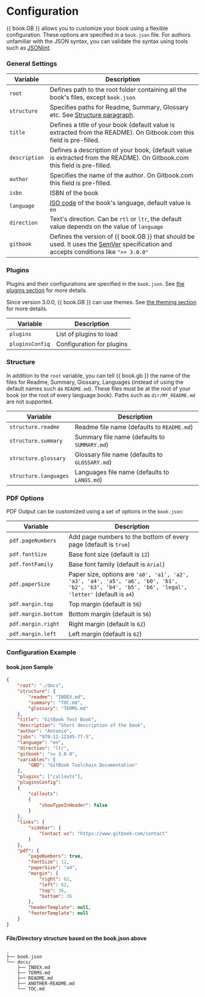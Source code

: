 # Configuration

{{ book.GB }} allows you to customize your book using a flexible configuration. These options are specified in a `book.json` file. For authors unfamiliar with the JSON syntax, you can validate the syntax using tools such as [JSONlint](http://jsonlint.com).

### General Settings

| Variable      | Description |
| ------------- | ----------- |
| `root`        | Defines path to the root folder containing all the book's files, except `book.json`|
| `structure`   | Specifies paths for Readme, Summary, Glossary etc. See [Structure paragraph](#structure). |
| `title`       | Defines a title of your book (default value is extracted from the README). On Gitbook.com this field is pre-filled. |
| `description` | Defines a description of your book, (default value is extracted from the README). On Gitbook.com this field is pre-filled. |
| `author`      | Specifies the name of the author. On Gitbook.com this field is pre-filled. |
| `isbn`        | ISBN of the book |
| `language`    | [ISO code](https://en.wikipedia.org/wiki/List_of_ISO_639-1_codes) of the book's language, default value is `en` |
| `direction`   | Text's direction. Can be `rtl` or `ltr`, the default value depends on the value of `language` |
| `gitbook`     | Defines the version of {{ book.GB }} that should be used. It uses the [SemVer](http://semver.org) specification and accepts conditions like `">= 3.0.0"` |

### Plugins

Plugins and their configurations are specified in the `book.json`. See [the plugins section](plugins/README.md) for more details.

Since version 3.0.0, {{ book.GB }} can use themes. See [the theming section](themes/README.md) for more details.

| Variable        | Description |
| --------------- | ----------- |
| `plugins`       | List of plugins to load |
| `pluginsConfig` | Configuration for plugins |

### Structure

In addition to the `root` variable, you can tell {{ book.gb }} the name of the files for Readme, Summary, Glossary, Languages (instead of using the default names such as `README.md`).
These files must be at the root of your book (or the root of every language book). Paths such as `dir/MY_README.md` are not supported.

| Variable              | Description |
| --------------------- | ----------- |
| `structure.readme`    | Readme file name (defaults to `README.md`) |
| `structure.summary`   | Summary file name (defaults to `SUMMARY.md`) |
| `structure.glossary`  | Glossary file name (defaults to `GLOSSARY.md`) |
| `structure.languages` | Languages file name (defaults to `LANGS.md`) |

### PDF Options

PDF Output can be customized using a set of options in the `book.json`:

| Variable | Description |
| -------- | ----------- |
| `pdf.pageNumbers` | Add page numbers to the bottom of every page (default is `true`) |
| `pdf.fontSize` | Base font size (default is `12`) |
| `pdf.fontFamily` | Base font family (default is `Arial`) |
| `pdf.paperSize` | Paper size, options are `'a0', 'a1', 'a2', 'a3', 'a4', 'a5', 'a6', 'b0', 'b1', 'b2', 'b3', 'b4', 'b5', 'b6', 'legal', 'letter'` (default is `a4`) |
| `pdf.margin.top` | Top margin (default is `56`) |
| `pdf.margin.bottom` | Bottom margin (default is `56`) |
| `pdf.margin.right` | Right margin (default is `62`) |
| `pdf.margin.left` | Left margin (default is `62`) |

### Configuration Example

#### book.json Sample

```json
{
    "root": "./docs",
    "structure": {
        "readme": "INDEX.md",
        "summary": "TOC.md",
        "glossary": "TERMS.md"
    },
    "title": "GitBook Test Book",
    "description": "Short description of the book",
    "author": "Antonio",
    "isbn": "978-12-12345-77-5",
    "language": "en",
    "direction": "ltr",
    "gitbook": ">= 3.0.0",
    "variables": {
        "GBD": "GitBook Toolchain Documentation"
    },
    "plugins": ["callouts"],
    "pluginsConfig":
    {
        "callouts":
        {
            "showTypeInHeader": false
        }
    },
    "links": {
        "sidebar": {
            "Contact us": "https://www.gitbook.com/contact"
        }
    },
    "pdf": {
        "pageNumbers": true,
        "fontSize": 12,
        "paperSize": "a4",
        "margin": {
            "right": 62,
            "left": 62,
            "top": 36,
            "bottom": 36
        },
        "headerTemplate": null,
        "footerTemplate": null
    }
}
```

#### File/Directory structure based on the book.json above

```
.
├── book.json
└── docs/
    ├── INDEX.md
    ├── TERMS.md
    ├── README.md
    ├── ANOTHER-README.md
    └── TOC.md
```
